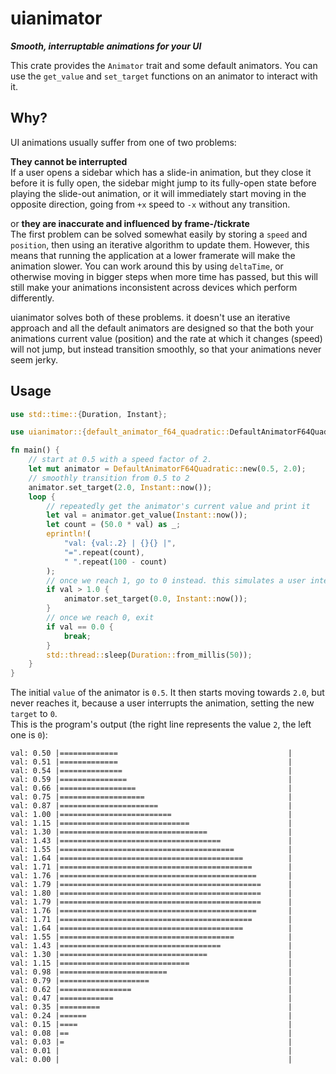 # uianimator

_**Smooth, interruptable animations for your UI**_

This crate provides the `Animator` trait and some default animators.
You can use the `get_value` and `set_target` functions on an animator to interact with it.

## Why?

UI animations usually suffer from one of two problems:

**They cannot be interrupted** \
If a user opens a sidebar which has a slide-in animation, but they close it before it is fully open,
the sidebar might jump to its fully-open state before playing the slide-out animation,
or it will immediately start moving in the opposite direction, going from `+x` speed to `-x` without any transition.

or **they are inaccurate and influenced by frame-/tickrate** \
The first problem can be solved somewhat easily by storing a `speed` and `position`, then using an iterative algorithm to update them.
However, this means that running the application at a lower framerate will make the animation slower.
You can work around this by using `deltaTime`, or otherwise moving in bigger steps when more time has passed,
but this will still make your animations inconsistent across devices which perform differently.

uianimator solves both of these problems.
it doesn't use an iterative approach and all the default animators are designed so that the both your animations current value (position)
and the rate at which it changes (speed) will not jump, but instead transition smoothly, so that your animations never seem jerky.

## Usage

```rust
use std::time::{Duration, Instant};

use uianimator::{default_animator_f64_quadratic::DefaultAnimatorF64Quadratic, Animator};

fn main() {
    // start at 0.5 with a speed factor of 2.
    let mut animator = DefaultAnimatorF64Quadratic::new(0.5, 2.0);
    // smoothly transition from 0.5 to 2
    animator.set_target(2.0, Instant::now());
    loop {
        // repeatedly get the animator's current value and print it
        let val = animator.get_value(Instant::now());
        let count = (50.0 * val) as _;
        eprintln!(
            "val: {val:.2} | {}{} |",
            "=".repeat(count),
            " ".repeat(100 - count)
        );
        // once we reach 1, go to 0 instead. this simulates a user interrupting our animation.
        if val > 1.0 {
            animator.set_target(0.0, Instant::now());
        }
        // once we reach 0, exit
        if val == 0.0 {
            break;
        }
        std::thread::sleep(Duration::from_millis(50));
    }
}
```

The initial `value` of the animator is `0.5`.
It then starts moving towards `2.0`, but never reaches it, because a user interrupts the animation, setting the new `target` to `0`. \
This is the program's output (the right line represents the value `2`, the left one is `0`):

```
val: 0.50 |=============                                      |
val: 0.51 |=============                                      |
val: 0.54 |==============                                     |
val: 0.59 |===============                                    |
val: 0.66 |=================                                  |
val: 0.75 |===================                                |
val: 0.87 |======================                             |
val: 1.00 |=========================                          |
val: 1.15 |=============================                      |
val: 1.30 |=================================                  |
val: 1.43 |====================================               |
val: 1.55 |=======================================            |
val: 1.64 |=========================================          |
val: 1.71 |===========================================        |
val: 1.76 |============================================       |
val: 1.79 |=============================================      |
val: 1.80 |=============================================      |
val: 1.79 |=============================================      |
val: 1.76 |============================================       |
val: 1.71 |===========================================        |
val: 1.64 |=========================================          |
val: 1.55 |=======================================            |
val: 1.43 |====================================               |
val: 1.30 |=================================                  |
val: 1.15 |=============================                      |
val: 0.98 |========================                           |
val: 0.79 |====================                               |
val: 0.62 |================                                   |
val: 0.47 |============                                       |
val: 0.35 |=========                                          |
val: 0.24 |======                                             |
val: 0.15 |====                                               |
val: 0.08 |==                                                 |
val: 0.03 |=                                                  |
val: 0.01 |                                                   |
val: 0.00 |                                                   |
```
